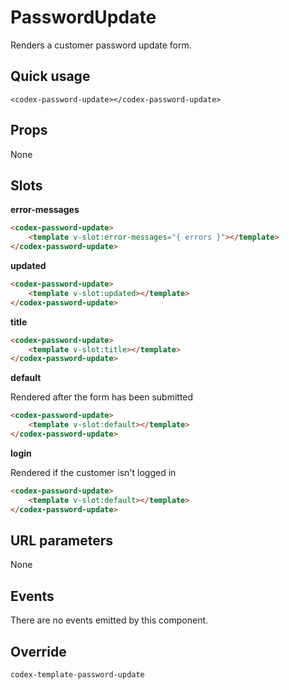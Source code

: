 # PasswordUpdate

Renders a customer password update form.

## Quick usage

```vue
<codex-password-update></codex-password-update>
```

## Props

None

## Slots

**error-messages**

```html
<codex-password-update>
	<template v-slot:error-messages="{ errors }"></template>
</codex-password-update>
```

**updated**

```html
<codex-password-update>
	<template v-slot:updated></template>
</codex-password-update>
```

**title**

```html
<codex-password-update>
	<template v-slot:title></template>
</codex-password-update>
```

**default**

Rendered after the form has been submitted

```html
<codex-password-update>
	<template v-slot:default></template>
</codex-password-update>
```

**login**

Rendered if the customer isn't logged in

```html
<codex-password-update>
	<template v-slot:default></template>
</codex-password-update>
```

## URL parameters

None

## Events

There are no events emitted by this component.

## Override

`
codex-template-password-update
`